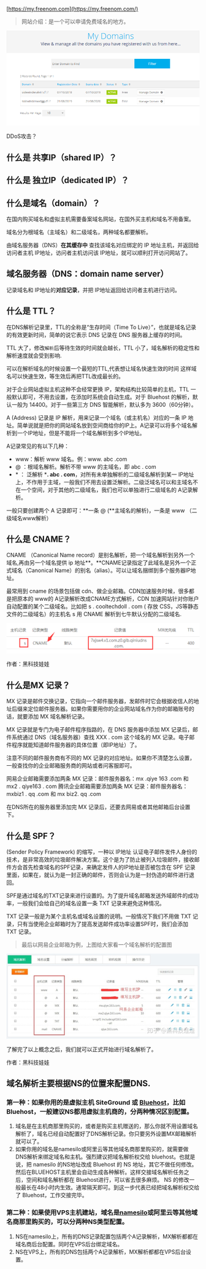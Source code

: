 [https://my.freenom.com](https://my.freenom.com/)

> 网站介绍：是一个可以申请免费域名的地方。

![1566376376013](域名知识.assets/1566376376013.png)



DDoS攻击？

## 什么是 共享IP（shared IP）？

## 什么是 独立IP（dedicated IP）？

## 什么是域名（domain）？

在国内购买域名和虚拟主机需要备案域名网站，在国外买主机和域名不用备案。

域名分为根域名（主域名）和二级域名，两种域名都要解析。

由域名服务器（DNS）**在其缓存中** 查找该域名对应绑定的 IP 地址主机，并返回给访问者主机 IP地址，访问者主机访问该 IP地址，就可以顺利打开访问网站了。

## 域名服务器（DNS：domain name server）

记录域名和 IP地址的**对应记录**，并把 IP地址返回给访问者主机进行访问。

## 什么是 TTL？

在DNS解析记录里，TTL的全称是“生存时间（Time To Live）”，也就是域名记录的有效更新时间，简单的说它表示 DNS 记录在 DNS 服务器上缓存的时间。

TTL 大了，修改`解析`后等待生效的时间就会越长，TTL 小了，域名解析的稳定性和解析速度就会受到影响.

可以在解析域名的时候设置一个最短的TTL,代表想让域名快速生效的时间 这样域名可以快速生效，等生效后再把TTL改成最长的。

对于企业网站虚拟主机这种不会经常更换 IP，架构结构比较简单的主机，TTL 一般默认即可，不用去设置，在添加时系统会自动生成。对于 Bluehost 的解析，默认一般为 14400。对于一些第三方 DNS 智能解析，默认多为 3600（60分钟）。

A (Address) 记录是 IP 解析，用来记录一个域名（或主机名）对应的一条 IP 地址。简单说就是把你的网站域名放到空间商给你的IP上。A记录可以将多个域名解析到一个IP地址，但是不能将一个域名解析到多个IP地址。

A记录常见的有以下几种：

- www：解析 www 域名。例：www.  abc  .com
-   @   ：根域名解析。解析不带 www 的主域名，即 abc . com
-    \*    ： 泛解析  ***.  abc . com**，对所有未单独解析的二级域名解析到某一 IP地址上，不作用于主域，一般我们不用去设置泛解析。二级泛域名可以和主域名不在一个空间，对于其他的二级域名，我们也可以单独进行二级域名的 A记录解析。

一般只要创建两个 A 记录即可：**一条 @ (**主域名的解析)，一条是 www （二级域名www解析）

## 什么是 CNAME？

CNAME （Canonical Name record）是别名解析，把一个域名解析到另外一个域名,再由另一个域名提供 ip 地址**。**CNAME记录指定了此域名是另外一个正式域名（Canonical Name）的别名（alias）。可以让域名捆绑到多个服务器IP地址。

最常用到 cname 的场景包括做 cdn、做企业邮箱。CDN加速服务时候，很多都是把原本的 www的 A记录解析改成CNAME方式解析，CDN 加速网站针对你账户自动配置的某个二级域名。比如把 s . cooltechdoll . com ( 存放 CSS，JS等静态文件的二级域名）的主机名 s 用 CNAME 解析到七牛默认分配的二级域名.



![img](域名知识.assets/v2-487b6267968899369a1a43b7a121b713_b.png)

作者：黑科技娃娃





## 什么是MX 记录？

MX 记录是邮件交换记录，它指向一个邮件服务器，发邮件时它会根据收信人的地址后缀来定位邮件服务器。如果你需要用你的企业网站域名作为你的邮箱账号的话，就要添加 MX 域名解析记录。

MX 记录就是专门为电子邮件程序指路的，在 DNS 服务器中添加 MX 记录后，邮件系统通过 DNS（域名服务器）查找 XXX . com 这个域名的 MX 记录。电子邮件程序就能知道邮件服务器的具体位置（即IP地址）了。

注意不同的邮件服务商有不同的 MX 记录的对应地址。如果你不清楚怎么设置，一般查找你的企业邮箱服务商的网站或者问客服即可。

网易企业邮箱需要添加两条 MX 记录：邮件服务器名：mx .qiye 163 .com 和 mx2 . qiye163 . com
腾讯企业邮箱需要添加两条 MX 记录：邮件服务器名：mxbiz1 . qq .com 和 mx biz2. qq .com

在DNS所在的服务器里添加完 MX 记录后，还要去网易或者其他邮箱后台设置下。

## 什么是 SPF？

(Sender Policy Framework) 的缩写，一种以 IP地址 认证电子邮件发件人身份的技术，是非常高效的垃圾邮件解决方案。这个是为了防止被列入垃圾邮件，接收邮件方会首先检查域名的SPF记录，来确定发件人的IP地址是否被包含在 SPF 记录里面，如果在，就认为是一封正确的邮件，否则会认为是一封伪造的邮件进行退回。

SPF是通过域名的TXT记录来进行设置的。为了提升域名邮箱发送外域邮件的成功率，一般我们会给自己的域名设置一条 TXT 记录来避免这种情况。

TXT 记录一般是为某个主机名或域名设置的说明。一般情况下我们不用做 TXT 记录，只有当使用企业邮箱时为了提高发送邮件成功率设置SPF时，我们会添加 TXT 记录。

> 最后以网易企业邮箱为例，上图给大家看一个域名解析的配置图



![img](域名知识.assets/v2-841249ac8f6750f132f584f2b48987f3_b.jpg)



了解完了以上概念之后，我们就可以正式开始进行域名解析了。

作者：黑科技娃娃





## 域名解析主要根据NS的位置来配置DNS.

### 第一种：如果你用的是虚拟主机 SiteGround 或 [Bluehost](https://link.zhihu.com/?target=https%3A//www.cooltechdoll.com/how-to-start-a-wordpress-website-on-bluehost/)，比如 Bluehost，一般建议NS都用虚拟主机商的，分两种情况区别配置。

1. 域名是在主机商那里购买的，或者是购买主机赠送的，那么你就不用设置域名解析了，域名已经自动配置好了DNS解析记录。你只要另外设置MX邮箱解析就可以了。
2. 如果你用的域名是namesilo或阿里云等其他域名商那里购买的，就需要做DNS解析来绑定域名和主机。强烈建议把域名解析权交给 bluehost。也就是说，把 namesilo 的NS地址改成 Bluehost 的 NS 地址，其它不做任何修改。然后在BLUEHOST主机里会自动生成各种解析。这样交接域名解析任务之后，空间和域名解析都在 Bluehost进行，可以省去很多麻烦。 NS 的修改一般最长在48小时内生效。通常隔天即可。到这一步代表已经把域名解析权交给了 Bluehost，工作交接完毕。

### 第二种：如果使用VPS主机建站，域名是[namesilo](https://link.zhihu.com/?target=https%3A//www.cooltechdoll.com/namesilo-coupon/)或阿里云等其他域名商那里购买的，可以分两种NS类型配置。

1. NS在namesilo上，所有的DNS记录配置包括两个A记录解析，MX解析都都在域名商后台配置。同时在VPS后台绑定域名。
2. NS在VPS上，所有的DNS包括两个A记录解析，MX解析都都在VPS后台设置。